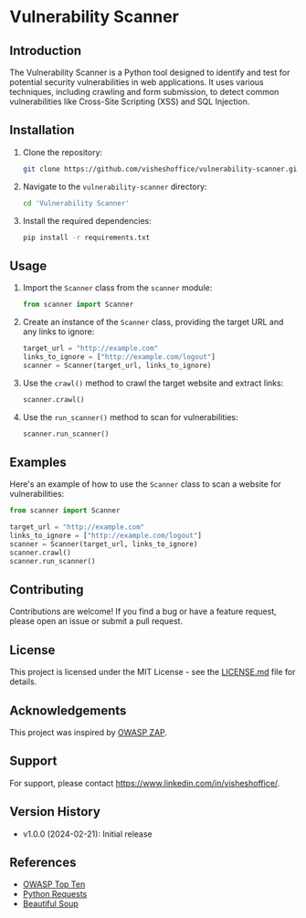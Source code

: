 # Vulnerability Scanner

## Introduction
The Vulnerability Scanner is a Python tool designed to identify and test for potential security vulnerabilities in web applications. It uses various techniques, including crawling and form submission, to detect common vulnerabilities like Cross-Site Scripting (XSS) and SQL Injection.

## Installation
1. Clone the repository:
   ```bash
   git clone https://github.com/visheshoffice/vulnerability-scanner.git
   ```
2. Navigate to the `vulnerability-scanner` directory:
   ```bash
   cd 'Vulnerability Scanner'
   ```
3. Install the required dependencies:
   ```bash
   pip install -r requirements.txt
   ```

## Usage
1. Import the `Scanner` class from the `scanner` module:
   ```python
   from scanner import Scanner
   ```
2. Create an instance of the `Scanner` class, providing the target URL and any links to ignore:
   ```python
   target_url = "http://example.com"
   links_to_ignore = ["http://example.com/logout"]
   scanner = Scanner(target_url, links_to_ignore)
   ```
3. Use the `crawl()` method to crawl the target website and extract links:
   ```python
   scanner.crawl()
   ```
4. Use the `run_scanner()` method to scan for vulnerabilities:
   ```python
   scanner.run_scanner()
   ```

## Examples
Here's an example of how to use the `Scanner` class to scan a website for vulnerabilities:

```python
from scanner import Scanner

target_url = "http://example.com"
links_to_ignore = ["http://example.com/logout"]
scanner = Scanner(target_url, links_to_ignore)
scanner.crawl()
scanner.run_scanner()
```

## Contributing
Contributions are welcome! If you find a bug or have a feature request, please open an issue or submit a pull request.

## License
This project is licensed under the MIT License - see the [LICENSE.md](LICENSE.md) file for details.

## Acknowledgements
This project was inspired by [OWASP ZAP](https://www.zaproxy.org/).

## Support
For support, please contact https://www.linkedin.com/in/visheshoffice/.

## Version History
- v1.0.0 (2024-02-21): Initial release

## References
- [OWASP Top Ten](https://owasp.org/www-project-top-ten/)
- [Python Requests](https://docs.python-requests.org/en/latest/)
- [Beautiful Soup](https://www.crummy.com/software/BeautifulSoup/bs4/doc/)
